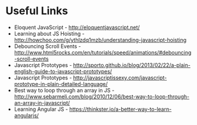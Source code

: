 # Useful Links

- Eloquent JavaScript - http://eloquentjavascript.net/
- Learning about JS Hoisting - http://howchoo.com/g/ythlzdq1mzb/understanding-javascript-hoisting
- Debouncing Scroll Events - http://www.html5rocks.com/en/tutorials/speed/animations/#debouncing-scroll-events
- Javascript Prototypes - http://sporto.github.io/blog/2013/02/22/a-plain-english-guide-to-javascript-prototypes/
- Javascript Prototypes - http://javascriptissexy.com/javascript-prototype-in-plain-detailed-language/
- Best way to loop through an array in JS - http://www.sebarmeli.com/blog/2010/12/06/best-way-to-loop-through-an-array-in-javascript/
- Learning Angular JS - https://thinkster.io/a-better-way-to-learn-angularjs/